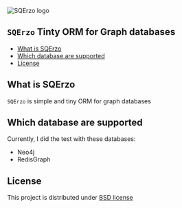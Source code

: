 ![SQErzo logo](https://raw.githubusercontent.com/cr0hn/sqerzo/master/images/logo-250x250.png)

## `SQErzo` Tinty ORM for Graph databases

<!-- START doctoc generated TOC please keep comment here to allow auto update -->
<!-- DON'T EDIT THIS SECTION, INSTEAD RE-RUN doctoc TO UPDATE -->


- [What is SQErzo](#what-is-sqerzo)
- [Which database are supported](#which-database-are-supported)
- [License](#license)

<!-- END doctoc generated TOC please keep comment here to allow auto update -->

## What is SQErzo

`SQErzo` is simple and tiny ORM for graph databases

## Which database are supported

Currently, I did the test with these databases:

- Neo4j
- RedisGraph


## License

This project is distributed under [BSD license](https://github.com/cr0hn/sqerzo/blob/master/LICENSE>)
